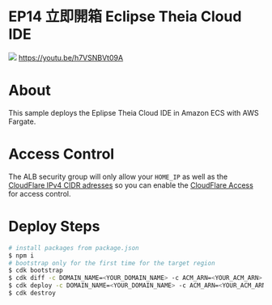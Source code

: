 # EP14 立即開箱 Eclipse Theia Cloud IDE

![](https://img.youtube.com/vi/h7VSNBVt09A/maxresdefault.jpg)
https://youtu.be/h7VSNBVt09A


# About

This sample deploys the Eplipse Theia Cloud IDE in Amazon ECS with AWS Fargate. 

# Access Control
The ALB security group will only allow your `HOME_IP` as well as the [CloudFlare IPv4 CIDR adresses](https://www.cloudflare.com/ips-v4) so you can enable the [CloudFlare Access](https://www.cloudflare.com/zh-tw/products/cloudflare-access/) for access control.



# Deploy Steps

```bash
# install packages from package.json
$ npm i
# bootstrap only for the first time for the target region
$ cdk bootstrap
$ cdk diff -c DOMAIN_NAME=<YOUR_DOMAIN_NAME> -c ACM_ARN=<YOUR_ACM_ARN> -c HOME_IP=$(curl -s myip.today)
$ cdk deploy -c DOMAIN_NAME=<YOUR_DOMAIN_NAME> -c ACM_ARN=<YOUR_ACM_ARN> -c HOME_IP=$(curl -s myip.today)
$ cdk destroy
```
